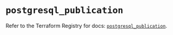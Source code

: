 # `postgresql_publication`

Refer to the Terraform Registry for docs: [`postgresql_publication`](https://registry.terraform.io/providers/cyrilgdn/postgresql/1.25.0/docs/resources/publication).
